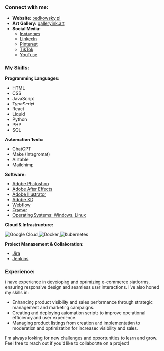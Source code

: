 

### Connect with me:

* **Website:** [bedkowsky.pl](bedkowsky.pl)
* **Art Gallery:** [galleryink.art](galleryink.art)
* **Social Media:**
    * [Instagram](https://instagram.com/galleryink_art)
    * [LinkedIn](https://linkedin.com/in/krystian-bedkowski-a1ba82164)
    * [Pinterest](https://pinterest.com/galleryinkart)
    * [TikTok](https://tiktok.com/@galleryink.art)
    * [YouTube](https://youtube.com/@galleryinkart)

### My Skills:

**Programming Languages:** 

* HTML
* CSS
* JavaScript
* TypeScript
* React
* Liquid
* Python
* PHP
* SQL

**Automation Tools:**

* ChatGPT
* Make (Integromat)
* Airtable
* Mailchimp

**Software:** 

* [Adobe Photoshop](https://img.shields.io/badge/Adobe%20Photoshop-31A8FF.svg?style=for-the-badge&logo=Adobe-Photoshop&logoColor=white)
* [Adobe After Effects](https://img.shields.io/badge/Adobe%20After%20Effects-9999FF.svg?style=for-the-badge&logo=Adobe-After-Effects&logoColor=white)
* [Adobe Illustrator](https://img.shields.io/badge/Adobe%20Illustrator-FF9A00.svg?style=for-the-badge&logo=Adobe-Illustrator&logoColor=white)
* [Adobe XD](https://img.shields.io/badge/Adobe%20XD-FF61F6.svg?style=for-the-badge&logo=Adobe-XD&logoColor=white)
* [Webflow](https://img.shields.io/badge/Webflow-146EF5.svg?style=for-the-badge&logo=Webflow&logoColor=white)
* [Framer](https://img.shields.io/badge/Framer-0055FF.svg?style=for-the-badge&logo=Framer&logoColor=white)
* [Operating Systems: Windows, Linux](https://img.shields.io/badge/GitHub-181717.svg?style=for-the-badge&logo=GitHub&logoColor=white)

**Cloud & Infrastructure:**

![Google Cloud](https://img.shields.io/badge/Google%20Cloud-4285F4.svg?style=for-the-badge&logo=Google-Cloud&logoColor=white),![Docker](https://img.shields.io/badge/Docker-2496ED.svg?style=for-the-badge&logo=Docker&logoColor=white),![Kubernetes](https://img.shields.io/badge/Kubernetes-326CE5.svg?style=for-the-badge&logo=Kubernetes&logoColor=white)

**Project Management & Collaboration:**

* [Jira](https://img.shields.io/badge/Jira-0052CC.svg?style=for-the-badge&logo=Jira&logoColor=white)
* [Jenkins](https://img.shields.io/badge/Jenkins-D24939.svg?style=for-the-badge&logo=Jenkins&logoColor=white)

### Experience:

I have experience in developing and optimizing e-commerce platforms, ensuring responsive design and seamless user interactions.  I've also honed my skills in:

* Enhancing product visibility and sales performance through strategic management and marketing campaigns.
* Creating and deploying automation scripts to improve operational efficiency and user experience.
* Managing product listings from creation and implementation to moderation and optimization for increased visibility and sales.

I'm always looking for new challenges and opportunities to learn and grow. Feel free to reach out if you'd like to collaborate on a project! 
